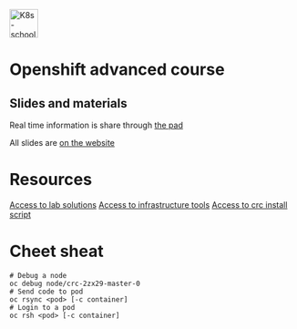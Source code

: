 [<img src="http://k8s-school.fr/images/logo.svg" alt="K8s-school Logo, Kubernetes expertise and training" height="50" />](https://k8s-school.fr)

# Openshift advanced course

## Slides and materials

Real time information is share through [the pad](https://annuel.framapad.org/p/k8s-school?lang=en)

All slides are [on the website](https://www.k8s-school.fr/pdf)

# Resources

[Access to lab solutions](labs)
[Access to infrastructure tools](infra)
[Access to crc install script](bootstrap)

# Cheet sheat

```shell
# Debug a node
oc debug node/crc-2zx29-master-0
# Send code to pod
oc rsync <pod> [-c container]
# Login to a pod
oc rsh <pod> [-c container]
```
